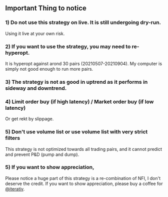 
## Important Thing to notice
### 1) Do not use this strategy on live. It is still undergoing dry-run. 
Using it live at your own risk.
### 2) If you want to use the strategy, you may need to re-hyperopt. 
It is hyperopt against arond 30 pairs (20210507-20210904). My computer is simply not good enough to run more pairs.
### 3) The strategy is not as good in uptrend as it performs in sideway and downtrend.
### 4) Limit order buy (if high latency) / Market order buy (if low latency) 
Or get rekt by slippage.
### 5) Don't use volume list or use volume list with very strict filters
This strategy is not optimized towards all trading pairs, and it cannot predict and prevent P&D (pump and dump).
### 5) If you want to show appreciation, 
Please notice a huge part of this strategy is a re-combination of NFI, I don't deserve the credit.
If you want to show appreciation, please buy a coffee for [@iterativ](https://github.com/iterativv/NostalgiaForInfinity).
